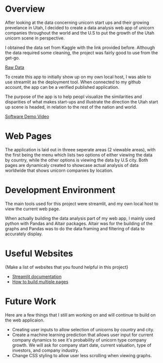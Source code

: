 # Overview

After looking at the data concerning unicorn start ups and their growing prevelance in Utah, I decided to create a data analysis web app of unicorn companies throughout the world and the U.S to put the growth of the Utah unicorn scene in perspective.

I obtained the data set from Kaggle with the link provided before. Although the data required some cleaning, the project was fairly good to use from the get-go.

[Raw Data](https://www.kaggle.com/niekvanderzwaag/unicorn-startups-cleaned)

To create this app to initially show up on my own local host, I was able to use streamlit as the deployment tool. When connected to my github account, the app can be a verified published application.

The purpose of the app is to help peopl visualize the similarities and disparities of what makes start-ups and illustrate the direction the Utah start up scene is headed, in relation to the rest of the nation and world.

[Software Demo Video](https://youtu.be/M4XHYSOtrl4)


# Web Pages

The application is laid out in threee seperate areas (2 viewable areas), with the first being the menu which lists two options of either viewing the data by country, while the other options is viewing the data by U.S city. Both pages are dynamicaly created to showcase actual analysis of data worldwide that shows unicorn companies by location.

# Development Environment

The main tools used for this project were streamlit, and my own local host to view the current web page.

When actually building the data analysis part of my web app, I mainly used python with Pandas and Altair packages. Altair was for the building of the graphs and Pandas was to do the data framing and filtering of data to accurately display.

# Useful Websites

{Make a list of websites that you found helpful in this project}
* [Streamlit documentation](https://docs.streamlit.io/library/get-started/main-concepts)
* [How to build multiple pages](https://medium.com/@u.praneel.nihar/building-multi-page-web-app-using-streamlit-7a40d55fa5b4)

# Future Work

Here are a few things that I still am working on and will continue to build on the web applicaion.
* Creating user inputs to allow selection of unicorns by country and city.
* Create a machine learning prediction that allows user input for current company dynamics to see it's probability of unicorn type company growth. We will ask for company start date, current valuation, type of investors, and company industry.
* Change CSS styling to allow user less scrolling when viewing graphs.